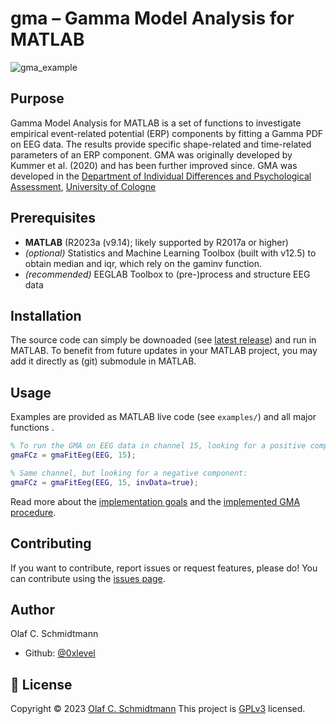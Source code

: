 # gma – Gamma Model Analysis for MATLAB
![gma_example](https://github.com/0xlevel/gma/assets/4135987/103e2d8e-a4c4-470b-9446-8b3bd2f52810)

## Purpose
Gamma Model Analysis for MATLAB is a set of functions to investigate empirical event-related potential (ERP) components by fitting a Gamma PDF on EEG data. The results provide specific shape-related and time-related parameters of an ERP component. GMA was originally developed by Kummer et al. (2020) and has been further improved since.
GMA was developed in the [Department of Individual Differences and Psychological Assessment](https://www.hf.uni-koeln.de/33219), [University of Cologne](https://portal.uni-koeln.de/en/uoc-home)

## Prerequisites

- **MATLAB** (R2023a (v9.14); likely supported by R2017a or higher)
- _(optional)_ Statistics and Machine Learning Toolbox (built with v12.5) to obtain median and iqr, which rely on the gaminv function.
- _(recommended)_ EEGLAB Toolbox to (pre-)process and structure EEG data

## Installation

The source code can simply be downoaded (see [latest release](https://github.com/0xlevel/gma/releases/latest)) and run in MATLAB.
To benefit from future updates in your MATLAB project, you may add it directly as (git) submodule in MATLAB.

## Usage

Examples are provided as MATLAB live code (see `examples/`) and all major functions .

``` matlab
% To run the GMA on EEG data in channel 15, looking for a positive component:
gmaFCz = gmaFitEeg(EEG, 15);
```
```matlab
% Same channel, but looking for a negative component:
gmaFCz = gmaFitEeg(EEG, 15, invData=true);
```

Read more about the [implementation goals](https://github.com/0xlevel/gma/wiki/Implementation-goals) and the [implemented GMA procedure](https://github.com/0xlevel/gma/wiki/Overview-of-the-implemented-GMA-procedure).

## Contributing

If you want to contribute, report issues or request features, please do!
You can contribute using the [issues page](https://github.com/0xlevel/gma/issues).

## Author
Olaf C. Schmidtmann

- Github: [@0xlevel](https://github.com/0xlevel)

## 📝 License

Copyright © 2023 [Olaf C. Schmidtmann](https://github.com/0xlevel)
This project is [GPLv3](https://github.com/0xlevel/gma/blob/main/LICENSE) licensed.
